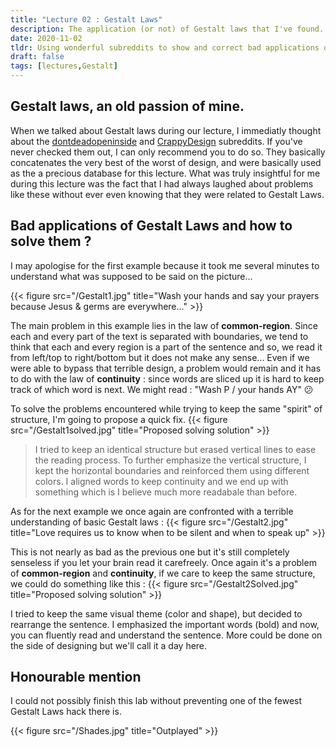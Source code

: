 ```yaml
---
title: "Lecture 02 : Gestalt Laws"
description: The application (or not) of Gestalt laws that I've found.
date: 2020-11-02
tldr: Using wonderful subreddits to show and correct bad applications of Gestalt laws
draft: false
tags: [lectures,Gestalt]
---
```

## Gestalt laws, an old passion of mine.

When we talked about Gestalt laws during our lecture, I immediatly thought about the [dontdeadopeninside](https://www.reddit.com/r/dontdeadopeninside/) and [CrappyDesign](https://www.reddit.com/r/CrappyDesign/) subreddits. If you've never checked them out, I can only recommend you to do so. They basically concatenates the very best of the worst of design, and were basically used as the a precious database for this lecture. What was truly insightful for me during this lecture was the fact that I had always laughed about problems like these without ever even knowing that they were related to Gestalt Laws.

## Bad applications of Gestalt Laws and how to solve them ?

I may apologise for the first example because it took me several minutes to understand what was supposed to be said on the picture...

{{< figure src="/Gestalt1.jpg" title="Wash your hands and say your prayers because Jesus & germs are everywhere..." >}}

The main problem in this example lies in the law of **common-region**. Since each and every part of the text is separated with boundaries, we tend to think that each and every region is a part of the sentence and so, we read it from left/top to right/bottom but it does not make any sense... Even if we were able to bypass that terrible design, a problem would remain and it has to do with the law of **continuity** : since words are sliced up it is hard to keep track of which word is next. We might read : "Wash P / your hands AY" :confused:   

To solve the problems encountered while trying to keep the same "spirit" of structure, I'm going to propose a quick fix.
{{< figure src="/Gestalt1solved.jpg" title="Proposed solving solution" >}}
   
>I tried to keep an identical structure but erased vertical lines to ease the reading process. To further emphasize the vertical structure, I kept the horizontal boundaries and reinforced them using different colors. I aligned words to keep continuity and we end up with something which is I believe much more readabale than before.   
   
As for the next example we once again are confronted with a terrible understanding of basic Gestalt laws : 
{{< figure src="/Gestalt2.jpg" title="Love requires us to know when to be silent and when to speak up" >}}   

This is not nearly as bad as the previous one but it's still completely senseless if you let your brain read it carefreely. Once again it's a problem of **common-region** and **continuity**, if we care to keep the same structure, we could do something like this :
{{< figure src="/Gestalt2Solved.jpg" title="Proposed solving solution" >}}  

I tried to keep the same visual theme (color and shape), but decided to rearrange the sentence. I emphasized the important words (bold) and now, you can fluently read and understand the sentence. More could be done on the side of designing but we'll call it a day here.

## Honourable mention

I could not possibly finish this lab without preventing one of the fewest Gestalt Laws hack there is.

{{< figure src="/Shades.jpg" title="Outplayed" >}} 

